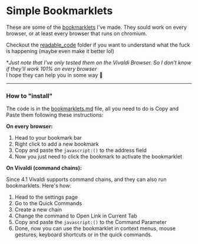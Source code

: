 # Simple Bookmarklets

These are some of the [bookmarklets](https://en.wikipedia.org/wiki/Bookmarklet) I've made. They sould work on every browser, or at least every browser that runs on chromium.

Checkout the [readable_code](./readable_code/) folder if you want to understand what the fuck is happening (maybe even make it better lol)

\**Just note that I've only tested them on the Vivaldi Browser. So I don't know if they'll work 101% on every browser* <br />
I hope they can help you in some way 🙂

---

### How to "install"

The code is in the [bookmarklets.md](./bookmarklets.md) file, all you need to do is Copy and Paste them following these instructions:

**On every browser:**

1. Head to your bookmark bar
2. Right click to add a new bookmark
3. Copy and paste the `javascript:()` to the address field
4. Now you just need to click the bookmark to activate the bookmarklet

**On Vivaldi (command chains):**

Since 4.1 Vivaldi supports command chains, and they can also run bookmarklets. Here's how:

1. Head to the settings page
2. Go to the Quick Commands
3. Create a new chain
4. Change the command to Open Link in Current Tab
5. Copy and paste the `javascript:()` to the Command Parameter
6. Done, now you can use the bookmarklet in context menus, mouse gestures, keyboard shortcuts or in the quick commands.